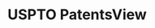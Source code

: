 ---
bigquery: https://console.cloud.google.com/bigquery?p=patents-public-data&d=patentsview&page=dataset
citation: Attribution should be given to PatentsView for use, distribution, or derivative
  works.
code: https://github.com/CSSIP-AIR/PatentsView-Code-Snippets/
contributors: USPTO
cost: None
description: 'PatentsView includes US patent data including raw data (summaries, applications,
  pregrant applications), disambugations of inventors and assignees, and inventor
  gender estimates.  Also foreign priority data, # of figures and sheets, and government
  interest statements.'
documentation: https://patentsview.org/query/builder-faqs
last_edit: Mon, 04 Apr 2022 19:02:57 GMT
location: https://patentsview.org/
maintained_by: USPTO
record_creation_timestamp: 12/2/2020 17:20:46
schema_fields: '[''field_title'', ''uuid'', ''disamb_inventor_id_20201229'', ''date'',
  ''_102_date'', ''subcategory_id'', ''level_three'', ''relkind'', ''fname'', ''id'',
  ''num_claims'', ''term_disclaimer'', ''reldocno'', ''disamb_assignee_id_20190312'',
  ''dependent'', ''category_id'', ''disamb_assignee_id_20200929'', ''group'', ''withdrawn'',
  ''lapse_of_patent'', ''rule_47'', ''rawlocation_id'', ''state'', ''disamb_assignee_id_20191008'',
  ''symbol_position'', ''disamb_inventor_id_20170307'', ''county'', ''term_extension'',
  ''variety'', ''group_id'', ''disamb_inventor_id_20170808'', ''subgroup'', ''assignee_id'',
  ''series_code'', ''doc_type'', ''category'', ''disamb_inventor_id_20171226'', ''subclass_id'',
  ''classification_data_source'', ''male_flag'', ''field_id'', ''level_two'', ''lawyer_id'',
  ''name'', ''disclaimer_date'', ''action_date'', ''organization'', ''f102_date'',
  ''classification_status'', ''num'', ''num_sheets'', ''classification_level'', ''ipc_version_indicator'',
  ''disamb_assignee_id_20200630'', ''disamb_inventor_id_20190312'', ''disamb_inventor_id_20180528'',
  ''rawassignee_id'', ''disamb_assignee_id_20200331'', ''disamb_inventor_id_20190820'',
  ''inventor_id'', ''disamb_inventor_id_20200630'', ''application_id'', ''gi_statement'',
  ''location_id'', ''length'', ''organization_id'', ''publication_number'', ''number'',
  ''role'', ''disamb_inventor_id_20200929'', ''subsection_id'', ''mainclass_id'',
  ''subclass'', ''rawinventor_id'', ''doctype'', ''longitude'', ''section'', ''disamb_assignee_id_20191231'',
  ''country'', ''main_group'', ''rel_id'', ''type'', ''classification_value'', ''ipc_class'',
  ''_371_date'', ''citation_id'', ''latlong'', ''disamb_inventor_id_20191008'', ''latin_name'',
  ''filename'', ''name_last'', ''sequence'', ''text'', ''abstract'', ''lname'', ''f371_date'',
  ''sector_title'', ''disamb_assignee_id_20181127'', ''disamb_inventor_id_20191231'',
  ''disamb_assignee_id_20190820'', ''kind'', ''patent_id'', ''deceased'', ''latitude'',
  ''subgroup_id'', ''designation'', ''county_fips'', ''disamb_inventor_id_20171003'',
  ''contract_award_number'', ''section_id'', ''state_fips'', ''applicant_type'', ''num_figures'',
  ''city'', ''level_one'', ''disamb_inventor_id_20181127'', ''male'', ''disamb_inventor_id_20200331'',
  ''status'', ''title'', ''exemplary'', ''attribution_status'', ''term_grant'', ''country_transformed'',
  ''name_first'']'
shortname: patentsview
tags:
- disambiguation
- United States
- gender
terms_of_use: Creative Commons Attribution 4.0 International License.
timeframe: 1963-1999
title: USPTO PatentsView
uuid: cf1780b1-e265-4e49-8d1d-83b9cfe0fd9a
---
